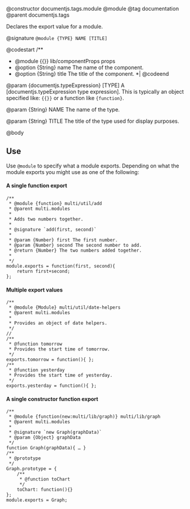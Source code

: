 @constructor documentjs.tags.module @module
@tag documentation
@parent documentjs.tags 

Declares the export value for a module.

@signature `@module {TYPE} NAME [TITLE]`

@codestart
/**
 * @module {{}} lib/componentProps props
 * @option {String} name The name of the component.
 * @option {String} title The title of the component.
 *|
@codeend

@param {documentjs.typeExpression} [TYPE] A [documentjs.typeExpression type expression]. This
is typically an object specified like: `{{}}` or a function like `{function}`.  

@param {String} NAME The name of the type.

@param {String} TITLE The title of the type used for display purposes.

@body

## Use

Use `@module` to specify what a module exports.  Depending on what the module
exports you might use as one of the following:

#### A single function export

```
/**
 * @module {function} multi/util/add
 * @parent multi.modules
 * 
 * Adds two numbers together.
 * 
 * @signature `add(first, second)`
 * 
 * @param {Number} first The first number.
 * @param {Number} second The second number to add.
 * @return {Number} The two numbers added together.
 * 
 */
module.exports = function(first, second){
	return first+second;
};
```

#### Multiple export values

```
/**
 * @module {Module} multi/util/date-helpers
 * @parent multi.modules
 * 
 * Provides an object of date helpers.
 */
// 
/**
 * @function tomorrow
 * Provides the start time of tomorrow. 
 */
exports.tomorrow = function(){ };
/**
 * @function yesterday
 * Provides the start time of yesterday. 
 */
exports.yesterday = function(){ };
```

#### A single constructor function export

```
/**
 * @module {function(new:multi/lib/graph)} multi/lib/graph
 * @parent multi.modules
 * 
 * @signature `new Graph(graphData)`
 * @param {Object} graphData
 */
function Graph(graphData){ … }
/**
 * @prototype
 */
Graph.prototype = {
	/**
	 * @function toChart
	 */
	toChart: function(){}
};
module.exports = Graph;
```